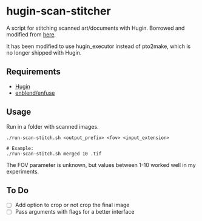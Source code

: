# hugin-scan-stitcher
A script for stitching scanned art/documents with Hugin. Borrowed and modified from [here](http://hugin.sourceforge.net/tutorials/scans/en.shtml).

It has been modified to use hugin_executor instead of pto2make, which is no longer shipped with Hugin.

## Requirements
- [Hugin](http://hugin.sourceforge.net)
- [enblend/enfuse](http://enblend.sourceforge.net/)

## Usage
Run in a folder with scanned images.
```{bash}
./run-scan-stitch.sh <output_prefix> <fov> <input_extension>

# Example:
./run-scan-stitch.sh merged 10 .tif
```
The FOV parameter is unknown, but values between 1-10 worked well in my experiments.

## To Do
- [ ] Add option to crop or not crop the final image
- [ ] Pass arguments with flags for a better interface
